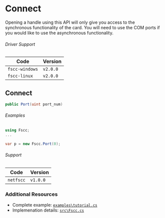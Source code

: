 # Connect

Opening a handle using this API will only give you access to the
synchronous functionality of the card. You will need to use the COM ports
if you would like to use the asynchronous functionality.

###### Driver Support
| Code           | Version
| -------------- | --------
| `fscc-windows` | `v2.0.0` 
| `fscc-linux`   | `v2.0.0` 


## Connect
```c#
public Port(uint port_num)
```

###### Examples
```c#
using Fscc;
...

var p = new Fscc.Port(0);
```

###### Support
| Code           | Version
| -------------- | --------
| `netfscc`        | `v1.0.0`


### Additional Resources
- Complete example: [`examples\tutorial.cs`](https://github.com/commtech/netfscc/blob/master/examples/tutorial/tutorial.cs)
- Implemenation details: [`src\Fscc.cs`](https://github.com/commtech/netfscc/blob/master/src/Fscc.cs)
